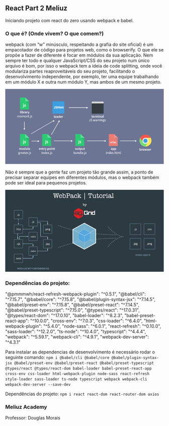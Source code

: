 ## React Part 2 Meliuz
Iniciando projeto com react do zero usando webpack e babel.

### O que é? (Onde vivem? O que comem?)
webpack (com “w” minúsculo, respeitando a grafia do site oficial) é um empacotador de código para projetos web, como o browserify. O que ele se propõe a fazer de diferente é focar em módulos da sua aplicação. Nem sempre ter todo e qualquer JavaScript/CSS do seu projeto num único arquivo é bom, por isso o webpack tem a ideia de code splitting, onde você modulariza partes reaproveitáveis do seu projeto, facilitando o desenvolvimento independente, por exemplo, ter uma equipe trabalhando em um módulo X e outra num módulo Y, mas ambos de um mesmo projeto.

![webpack flow](webpack-flow-3.png)

Não é sempre que a gente faz um projeto tão grande assim, a ponto de precisar separar equipes em diferentes módulos, mas o webpack também pode ser ideal para pequenos projetos.

![webpack diagram](webpack.png)

### Dependências do projeto:
"@pmmmwh/react-refresh-webpack-plugin": "^0.5.1",
"@babel/cli": "^7.15.7",
"@babel/core": "^7.15.8",
"@babel/plugin-syntax-jsx": "^7.14.5",
"@babel/preset-env": "^7.15.8",
"@babel/preset-react": "^7.14.5",
"@babel/preset-typescript": "^7.15.0",
"@types/react": "^17.0.31",
"@types/react-dom": "^17.0.10",
"babel-loader": "^8.2.3",
"babel-preset-react-app": "^10.0.0",
"cross-env": "^7.0.3",
"css-loader": "^6.4.0",
"html-webpack-plugin": "^5.4.0",
"node-sass": "^6.0.1",
"react-refresh": "^0.10.0",
"sass-loader": "^12.2.0",
"ts-node": "^10.4.0",
"typescript": "^4.4.4",
"webpack": "^5.59.1",
"webpack-cli": "^4.9.1",
"webpack-dev-server": "^4.3.1"

Para instalar as dependencias de desenvolvimento é necessário rodar o seguinte comando: `npm i @babel/cli @babel/core @babel/plugin-syntax-jsx @babel/preset-env @babel/preset-react @babel/preset-typescript @types/react @types/react-dom babel-loader babel-preset-react-app cross-env css-loader html-webpack-plugin node-sass react-refresh style-loader sass-loader ts-node typescript webpack webpack-cli webpack-dev-server --save-dev`

Dependências do projeto: `npm i react react-dom react-router-dom axios`

### Meliuz Academy
Professor: Douglas Morais